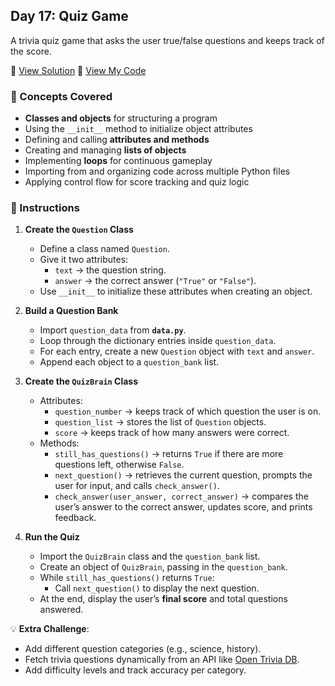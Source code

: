## Day 17: Quiz Game  
A trivia quiz game that asks the user true/false questions and keeps track of the score.  

📄 [View Solution](solution/solution.py) 📄 [View My Code](my_code/d17.py)  

### 🧠 Concepts Covered
- **Classes and objects** for structuring a program  
- Using the `__init__` method to initialize object attributes  
- Defining and calling **attributes and methods**  
- Creating and managing **lists of objects**  
- Implementing **loops** for continuous gameplay  
- Importing from and organizing code across multiple Python files  
- Applying control flow for score tracking and quiz logic  

### 📝 Instructions
1. **Create the `Question` Class**  
   - Define a class named `Question`.  
   - Give it two attributes:  
     - `text` → the question string.  
     - `answer` → the correct answer (`"True"` or `"False"`).  
   - Use `__init__` to initialize these attributes when creating an object.  

2. **Build a Question Bank**  
   - Import `question_data` from **`data.py`**.  
   - Loop through the dictionary entries inside `question_data`.  
   - For each entry, create a new `Question` object with `text` and `answer`.  
   - Append each object to a `question_bank` list.  

3. **Create the `QuizBrain` Class**  
   - Attributes:  
     - `question_number` → keeps track of which question the user is on.  
     - `question_list` → stores the list of `Question` objects.  
     - `score` → keeps track of how many answers were correct.  
   - Methods:  
     - `still_has_questions()` → returns `True` if there are more questions left, otherwise `False`.  
     - `next_question()` → retrieves the current question, prompts the user for input, and calls `check_answer()`.  
     - `check_answer(user_answer, correct_answer)` → compares the user’s answer to the correct answer, updates score, and prints feedback.  

4. **Run the Quiz**  
   - Import the `QuizBrain` class and the `question_bank` list.  
   - Create an object of `QuizBrain`, passing in the `question_bank`.  
   - While `still_has_questions()` returns `True`:  
     - Call `next_question()` to display the next question.  
   - At the end, display the user’s **final score** and total questions answered.  

💡 **Extra Challenge**:  
- Add different question categories (e.g., science, history).  
- Fetch trivia questions dynamically from an API like [Open Trivia DB](https://opentdb.com/).  
- Add difficulty levels and track accuracy per category.  
